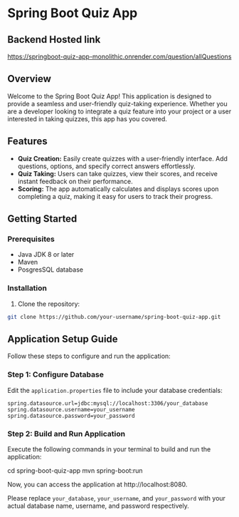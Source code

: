# Spring Boot Quiz App

## Backend Hosted link

https://springboot-quiz-app-monolithic.onrender.com/question/allQuestions


## Overview

Welcome to the Spring Boot Quiz App! This application is designed to provide a seamless and user-friendly quiz-taking experience. Whether you are a developer looking to integrate a quiz feature into your project or a user interested in taking quizzes, this app has you covered.

## Features

- **Quiz Creation:** Easily create quizzes with a user-friendly interface. Add questions, options, and specify correct answers effortlessly.
- **Quiz Taking:** Users can take quizzes, view their scores, and receive instant feedback on their performance.
- **Scoring:** The app automatically calculates and displays scores upon completing a quiz, making it easy for users to track their progress.

## Getting Started

### Prerequisites

- Java JDK 8 or later
- Maven
- PosgresSQL database

### Installation

1. Clone the repository:

```bash
git clone https://github.com/your-username/spring-boot-quiz-app.git
```

## Application Setup Guide

Follow these steps to configure and run the application:

### Step 1: Configure Database
Edit the `application.properties` file to include your database credentials:
```properties
spring.datasource.url=jdbc:mysql://localhost:3306/your_database
spring.datasource.username=your_username
spring.datasource.password=your_password
```

### Step 2: Build and Run Application
Execute the following commands in your terminal to build and run the application:

cd spring-boot-quiz-app
mvn spring-boot:run

Now, you can access the application at http://localhost:8080.

Please replace `your_database`, `your_username`, and `your_password` with your actual database name, username, and password respectively.
